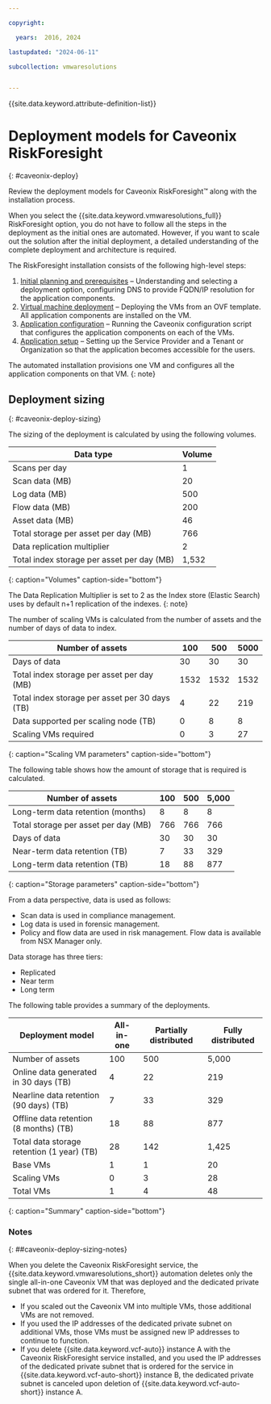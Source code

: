 ```yaml
---

copyright:

  years:  2016, 2024

lastupdated: "2024-06-11"

subcollection: vmwaresolutions


---
```


{{site.data.keyword.attribute-definition-list}}

# Deployment models for Caveonix RiskForesight
{: #caveonix-deploy}

Review the deployment models for Caveonix RiskForesight™ along with the installation process.

When you select the {{site.data.keyword.vmwaresolutions_full}} RiskForesight option, you do not have to follow all the steps in the deployment as the initial ones are automated. However, if you want to scale out the solution after the initial deployment, a detailed understanding of the complete deployment and architecture is required.

The RiskForesight installation consists of the following high-level steps:

1. [Initial planning and prerequisites](/docs/vmwaresolutions?topic=vmwaresolutions-caveonix-step1) – Understanding and selecting a deployment option, configuring DNS to provide FQDN/IP resolution for the application components.
2. [Virtual machine deployment](/docs/vmwaresolutions?topic=vmwaresolutions-caveonix-step2) – Deploying the VMs from an OVF template. All application components are installed on the VM.
3. [Application configuration](/docs/vmwaresolutions?topic=vmwaresolutions-caveonix-step3) – Running the Caveonix configuration script that configures the application components on each of the VMs.
4. [Application setup](/docs/vmwaresolutions?topic=vmwaresolutions-caveonix-step4) – Setting up the Service Provider and a Tenant or Organization so that the application becomes accessible for the users.

The automated installation provisions one VM and configures all the application components on that VM.
{: note}

## Deployment sizing
{: #caveonix-deploy-sizing}

The sizing of the deployment is calculated by using the following volumes.

| Data type | Volume |
|---|---|
| Scans per day | 1 |
| Scan data (MB) | 20 |
| Log data (MB) | 500 |
| Flow data (MB) | 200 |
| Asset data (MB) |46 |
| Total storage per asset per day (MB) | 766 |
| Data replication multiplier | 2 |
| Total index storage per asset per day (MB) | 1,532 |
{: caption="Volumes" caption-side="bottom"}

The Data Replication Multiplier is set to 2 as the Index store (Elastic Search) uses by default n+1 replication of the indexes.
{: note}

The number of scaling VMs is calculated from the number of assets and the number of days of data to index.

| Number of assets | 100 | 500 | 5000 |
|---|---|---|---|
| Days of data | 30 | 30 | 30 |
| Total index storage per asset per day (MB) | 1532 | 1532 | 1532 |
| Total index storage per asset per 30 days (TB) | 4 | 22 | 219 |
| Data supported per scaling node (TB) | 0 | 8 | 8 |
| Scaling VMs required | 0 | 3 |27 |
{: caption="Scaling VM parameters" caption-side="bottom"}

The following table shows how the amount of storage that is required is calculated.

| Number of assets |100 | 500 | 5,000 |
|---|---|---|---|
| Long-term data retention (months) | 8 | 8 | 8 |
| Total storage per asset per day (MB) | 766 | 766 | 766 |
| Days of data | 30 | 30 | 30 |
| Near-term data retention (TB) | 7 | 33 | 329 |
| Long-term data retention (TB) | 18 | 88 | 877 |
{: caption="Storage parameters" caption-side="bottom"}

From a data perspective, data is used as follows:
- Scan data is used in compliance management.
- Log data is used in forensic management.
- Policy and flow data are used in risk management. Flow data is available from NSX Manager only.

Data storage has three tiers:
- Replicated
- Near term
- Long term

The following table provides a summary of the deployments.

|Deployment model | All-in-one | Partially distributed | Fully distributed |
|---|---|---|---|
| Number of assets | 100 | 500 | 5,000 |
| Online data generated in 30 days (TB) | 4 | 22 | 219 |
| Nearline data retention (90 days) (TB) | 7 | 33 | 329 |
| Offline data retention (8 months) (TB) | 18 | 88 | 877 |
| Total data storage retention (1 year) (TB) | 28 |142 | 1,425 |
| Base VMs | 1 | 1 | 20 |
| Scaling VMs | 0 | 3 | 28 |
| Total VMs | 1 | 4 | 48 |
{: caption="Summary" caption-side="bottom"}

### Notes
{: ##caveonix-deploy-sizing-notes}

When you delete the Caveonix RiskForesight service, the {{site.data.keyword.vmwaresolutions_short}} automation deletes only the single all-in-one Caveonix VM that was deployed and the dedicated private subnet that was ordered for it. Therefore,
* If you scaled out the Caveonix VM into multiple VMs, those additional VMs are not removed.
* If you used the IP addresses of the dedicated private subnet on additional VMs, those VMs must be assigned new IP addresses to continue to function.
* If you delete {{site.data.keyword.vcf-auto}} instance A with the Caveonix RiskForesight service installed, and you used the IP addresses of the dedicated private subnet that is ordered for the service in {{site.data.keyword.vcf-auto-short}} instance B, the dedicated private subnet is canceled upon deletion of {{site.data.keyword.vcf-auto-short}} instance A.
